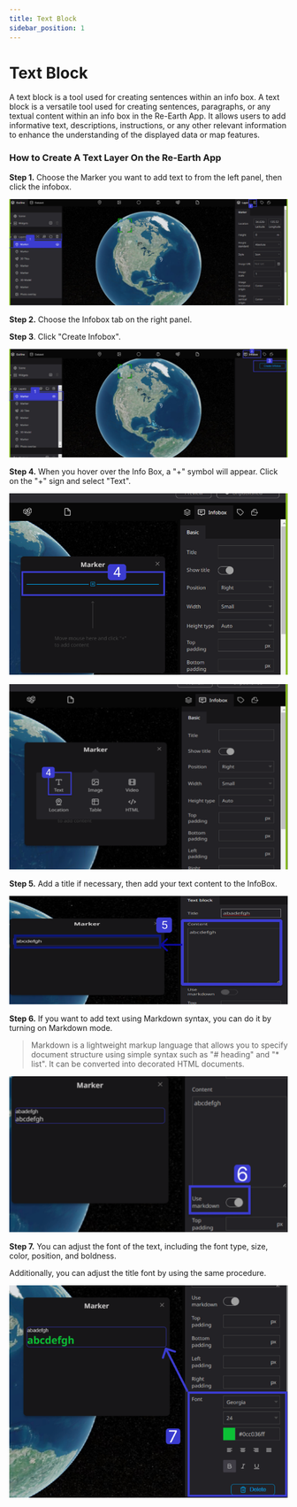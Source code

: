 ```yaml
---
title: Text Block
sidebar_position: 1
---
```


# Text Block

A text block is a tool used for creating sentences within an info box. A text block is a versatile tool used for creating sentences, paragraphs, or any textual content within an info box in the Re-Earth App. It allows users to add informative text, descriptions, instructions, or any other relevant information to enhance the understanding of the displayed data or map features.

### How to Create A Text Layer On the Re-Earth App

**Step 1.** Choose the Marker you want to add text to from the left panel, then click the infobox.

![image](./img/0.png)

**Step 2.** Choose the Infobox tab on the right panel.

**Step 3**. Click "Create Infobox".

![image](./img/1.png)

**Step 4.** When you hover over the Info Box, a "+" symbol will appear. Click on the "+" sign and select "Text".

![image](./img/2.png)

![image](./img/3.png)

**Step 5.** Add a title if necessary, then add your text content to the InfoBox.

![image](./img/4.png)

**Step 6.** If you want to add text using Markdown syntax, you can do it by turning on Markdown mode.

> Markdown is a lightweight markup language that allows you to specify document structure using simple syntax such as "# heading" and "* list". It can be converted into decorated HTML documents.
> 

![image](./img/5.png)

**Step 7.** You can adjust the font of the text, including the font type, size, color, position, and boldness. 

Additionally, you can adjust the title font by using the same procedure.

![Group 2.png](./img/Group_2.png)